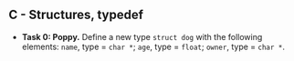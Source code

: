 ## C - Structures, typedef

- **Task 0: Poppy.** Define a new type `struct dog` with the following elements: `name`, type = `char *`; `age`, type = `float`; `owner`, type = `char *`.

